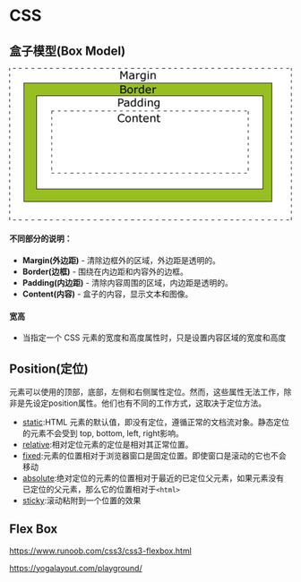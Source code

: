 # CSS



## 盒子模型(Box Model)

<img src="CSS.assets/box-model.gif" alt="img"  />

#### 不同部分的说明：

- **Margin(外边距)** - 清除边框外的区域，外边距是透明的。
- **Border(边框)** - 围绕在内边距和内容外的边框。
- **Padding(内边距)** - 清除内容周围的区域，内边距是透明的。
- **Content(内容)** - 盒子的内容，显示文本和图像。

#### 宽高

* 当指定一个 CSS 元素的宽度和高度属性时，只是设置内容区域的宽度和高度



## Position(定位)

元素可以使用的顶部，底部，左侧和右侧属性定位。然而，这些属性无法工作，除非是先设定position属性。他们也有不同的工作方式，这取决于定位方法。

- [static](https://www.runoob.com/css/css-positioning.html#position-static):HTML 元素的默认值，即没有定位，遵循正常的文档流对象。静态定位的元素不会受到 top, bottom, left, right影响。
- [relative](https://www.runoob.com/css/css-positioning.html#position-relative):相对定位元素的定位是相对其正常位置。
- [fixed](https://www.runoob.com/css/css-positioning.html#position-fixed):元素的位置相对于浏览器窗口是固定位置。即使窗口是滚动的它也不会移动
- [absolute](https://www.runoob.com/css/css-positioning.html#position-absolute):绝对定位的元素的位置相对于最近的已定位父元素，如果元素没有已定位的父元素，那么它的位置相对于`<html>`
- [sticky](https://www.runoob.com/css/css-positioning.html#position-sticky):滚动粘附到一个位置的效果



## Flex Box

https://www.runoob.com/css3/css3-flexbox.html

https://yogalayout.com/playground/

























